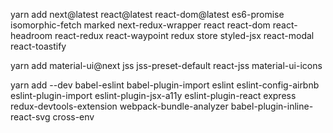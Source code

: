 yarn add next@latest react@latest react-dom@latest es6-promise isomorphic-fetch marked next-redux-wrapper react react-dom react-headroom react-redux react-waypoint redux store styled-jsx react-modal react-toastify

yarn add material-ui@next jss jss-preset-default react-jss material-ui-icons

yarn add --dev babel-eslint babel-plugin-import eslint eslint-config-airbnb eslint-plugin-import eslint-plugin-jsx-a11y eslint-plugin-react express redux-devtools-extension webpack-bundle-analyzer babel-plugin-inline-react-svg cross-env
